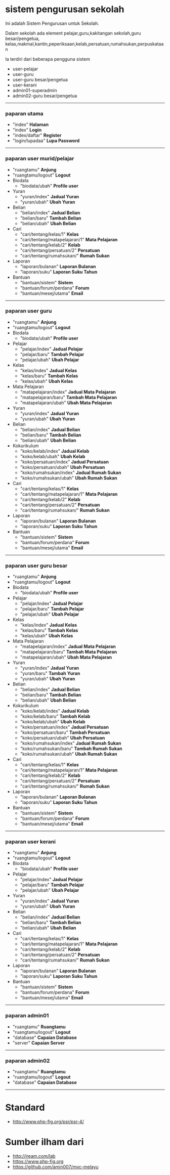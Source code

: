 # sistem pengurusan sekolah
Ini adalah Sistem Pengurusan untuk Sekolah.

Dalam sekolah ada element pelajar,guru,kakitangan sekolah,guru besar/pengetua,
kelas,makmal,kantin,peperiksaan,kelab,persatuan,rumahsukan,perpuskataan

Ia terdiri dari beberapa pengguna sistem
* user-pelajar
* user-guru
* user-guru besar/pengetua
* user-kerani
* admin01-superadmin
* admin02-guru besar/pengetua

___
### paparan utama
* "index" **Halaman**
* "index" **Login**
* "index/daftar" **Register**
* "login/lupadaa" **Lupa Password**

___
### paparan user murid/pelajar
* "ruangtamu" **Anjung**
* "ruangtamu/logout" **Logout**
* Biodata
  * "biodata/ubah" **Profile user**
* Yuran
  * "yuran/index" **Jadual Yuran**
  * "yuran/ubah" **Ubah Yuran**
* Belian
  * "belian/index" **Jadual Belian**
  * "belian/baru" **Tambah Belian**
  * "belian/ubah" **Ubah Belian**
* Cari
  * "cari/tentang/kelas/1" **Kelas**
  * "cari/tentang/matapelajaran/1" **Mata Pelajaran**
  * "cari/tentang/kelab/2" **Kelab**
  * "cari/tentang/persatuan/2" **Persatuan**
  * "cari/tentang/rumahsukan/" **Rumah Sukan**
* Laporan
  * "laporan/bulanan" **Laporan Bulanan**
  * "laporan/suku" **Laporan Suku Tahun**
* Bantuan
  * "bantuan/sistem" **Sistem**
  * "bantuan/forum/perdana" **Forum**
  * "bantuan/mesej/utama" **Email**

___
### paparan user guru
* "ruangtamu" **Anjung**
* "ruangtamu/logout" **Logout**
* Biodata
  * "biodata/ubah" **Profile user**
* Pelajar
  * "pelajar/index" **Jadual Pelajar**
  * "pelajar/baru" **Tambah Pelajar**
  * "pelajar/ubah" **Ubah Pelajar**
* Kelas
  * "kelas/index" **Jadual Kelas**
  * "kelas/baru" **Tambah Kelas**
  * "kelas/ubah" **Ubah Kelas**
* Mata Pelajaran
  * "matapelajaran/index" **Jadual Mata Pelajaran**
  * "matapelajaran/baru" **Tambah Mata Pelajaran**
  * "matapelajaran/ubah" **Ubah Mata Pelajaran**
* Yuran
  * "yuran/index" **Jadual Yuran**
  * "yuran/ubah" **Ubah Yuran**
* Belian
  * "belian/index" **Jadual Belian**
  * "belian/baru" **Tambah Belian**
  * "belian/ubah" **Ubah Belian**
* Kokurikulum
  * "koko/kelab/index" **Jadual Kelab**
  * "koko/kelab/ubah" **Ubah Kelab**
  * "koko/persatuan/index" **Jadual Persatuan**
  * "koko/persatuan/ubah" **Ubah Persatuan**
  * "koko/rumahsukan/index" **Jadual Rumah Sukan**
  * "koko/rumahsukan/ubah" **Ubah Rumah Sukan**
* Cari
  * "cari/tentang/kelas/1" **Kelas**
  * "cari/tentang/matapelajaran/1" **Mata Pelajaran**
  * "cari/tentang/kelab/2" **Kelab**
  * "cari/tentang/persatuan/2" **Persatuan**
  * "cari/tentang/rumahsukan/" **Rumah Sukan**
* Laporan
  * "laporan/bulanan" **Laporan Bulanan**
  * "laporan/suku" **Laporan Suku Tahun**
* Bantuan
  * "bantuan/sistem" **Sistem**
  * "bantuan/forum/perdana" **Forum**
  * "bantuan/mesej/utama" **Email**

___
### paparan user guru besar
* "ruangtamu" **Anjung**
* "ruangtamu/logout" **Logout**
* Biodata
  * "biodata/ubah" **Profile user**
* Pelajar
  * "pelajar/index" **Jadual Pelajar**
  * "pelajar/baru" **Tambah Pelajar**
  * "pelajar/ubah" **Ubah Pelajar**
* Kelas
  * "kelas/index" **Jadual Kelas**
  * "kelas/baru" **Tambah Kelas**
  * "kelas/ubah" **Ubah Kelas**
* Mata Pelajaran
  * "matapelajaran/index" **Jadual Mata Pelajaran**
  * "matapelajaran/baru" **Tambah Mata Pelajaran**
  * "matapelajaran/ubah" **Ubah Mata Pelajaran**
* Yuran
  * "yuran/index" **Jadual Yuran**
  * "yuran/baru" **Tambah Yuran**
  * "yuran/ubah" **Ubah Yuran**
* Belian
  * "belian/index" **Jadual Belian**
  * "belian/baru" **Tambah Belian**
  * "belian/ubah" **Ubah Belian**
* Kokurikulum
  * "koko/kelab/index" **Jadual Kelab**
  * "koko/kelab/baru" **Tambah Kelab**
  * "koko/kelab/ubah" **Ubah Kelab**
  * "koko/persatuan/index" **Jadual Persatuan**
  * "koko/persatuan/baru" **Tambah Persatuan**
  * "koko/persatuan/ubah" **Ubah Persatuan**
  * "koko/rumahsukan/index" **Jadual Rumah Sukan**
  * "koko/rumahsukan/baru" **Tambah Rumah Sukan**
  * "koko/rumahsukan/ubah" **Ubah Rumah Sukan**
* Cari
  * "cari/tentang/kelas/1" **Kelas**
  * "cari/tentang/matapelajaran/1" **Mata Pelajaran**
  * "cari/tentang/kelab/2" **Kelab**
  * "cari/tentang/persatuan/2" **Persatuan**
  * "cari/tentang/rumahsukan/" **Rumah Sukan**
* Laporan
  * "laporan/bulanan" **Laporan Bulanan**
  * "laporan/suku" **Laporan Suku Tahun**
* Bantuan
  * "bantuan/sistem" **Sistem**
  * "bantuan/forum/perdana" **Forum**
  * "bantuan/mesej/utama" **Email**

___
### paparan user kerani
* "ruangtamu" **Anjung**
* "ruangtamu/logout" **Logout**
* Biodata
  * "biodata/ubah" **Profile user**
* Pelajar
  * "pelajar/index" **Jadual Pelajar**
  * "pelajar/baru" **Tambah Pelajar**
  * "pelajar/ubah" **Ubah Pelajar**
* Yuran
  * "yuran/index" **Jadual Yuran**
  * "yuran/ubah" **Ubah Yuran**
* Belian
  * "belian/index" **Jadual Belian**
  * "belian/baru" **Tambah Belian**
  * "belian/ubah" **Ubah Belian**
* Cari
  * "cari/tentang/kelas/1" **Kelas**
  * "cari/tentang/matapelajaran/1" **Mata Pelajaran**
  * "cari/tentang/kelab/2" **Kelab**
  * "cari/tentang/persatuan/2" **Persatuan**
  * "cari/tentang/rumahsukan/" **Rumah Sukan**
* Laporan
  * "laporan/bulanan" **Laporan Bulanan**
  * "laporan/suku" **Laporan Suku Tahun**
* Bantuan
  * "bantuan/sistem" **Sistem**
  * "bantuan/forum/perdana" **Forum**
  * "bantuan/mesej/utama" **Email**

___
### paparan admin01
* "ruangtamu" **Ruangtamu**
* "ruangtamu/logout" **Logout**
* "database" **Capaian Database**
* "server" **Capaian Server**

___
### paparan admin02
* "ruangtamu" **Ruangtamu**
* "ruangtamu/logout" **Logout**
* "database" **Capaian Database**

___
# Standard
* http://www.php-fig.org/psr/psr-4/

# Sumber ilham dari
* http://jream.com/lab
* https://www.php-fig.org
* https://github.com/amin007/mvc-melayu
